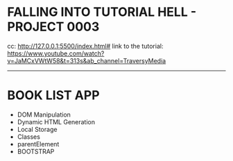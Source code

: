 # FALLING INTO TUTORIAL HELL - PROJECT 0003

cc: http://127.0.0.1:5500/index.html#
link to the tutorial: https://www.youtube.com/watch?v=JaMCxVWtW58&t=313s&ab_channel=TraversyMedia

---

# BOOK LIST APP

- DOM Manipulation
- Dynamic HTML Generation
- Local Storage
- Classes
- parentElement
- BOOTSTRAP
